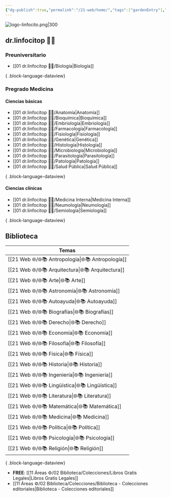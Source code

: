 ```yaml
---
{"dg-publish":true,"permalink":"/21-web/home/","tags":["gardenEntry"],"noteIcon":""}
---
```


![logo-linfocito.png|300](/img/user/01%20dr.linfocitop%20%F0%9F%91%A8%E2%80%8D%E2%9A%95%EF%B8%8F/logo-linfocito.png)
## dr.linfocitop 👨‍⚕️
### Preuniversitario
- [[01 dr.linfocitop 👨‍⚕️/Biología\|Biología]]

{ .block-language-dataview}
### Pregrado Medicina
#### Ciencias básicas
- [[01 dr.linfocitop 👨‍⚕️/Anatomía\|Anatomía]]
- [[01 dr.linfocitop 👨‍⚕️/Bioquímica\|Bioquímica]]
- [[01 dr.linfocitop 👨‍⚕️/Embriología\|Embriología]]
- [[01 dr.linfocitop 👨‍⚕️/Farmacología\|Farmacología]]
- [[01 dr.linfocitop 👨‍⚕️/Fisiología\|Fisiología]]
- [[01 dr.linfocitop 👨‍⚕️/Genética\|Genética]]
- [[01 dr.linfocitop 👨‍⚕️/Histología\|Histología]]
- [[01 dr.linfocitop 👨‍⚕️/Microbiología\|Microbiología]]
- [[01 dr.linfocitop 👨‍⚕️/Parasitología\|Parasitología]]
- [[01 dr.linfocitop 👨‍⚕️/Patología\|Patología]]
- [[01 dr.linfocitop 👨‍⚕️/Salud Pública\|Salud Pública]]

{ .block-language-dataview}
#### Ciencias clínicas
- [[01 dr.linfocitop 👨‍⚕️/Medicina Interna\|Medicina Interna]]
- [[01 dr.linfocitop 👨‍⚕️/Neumología\|Neumología]]
- [[01 dr.linfocitop 👨‍⚕️/Semiología\|Semiología]]

{ .block-language-dataview}
## Biblioteca
| Temas                                                 |
| ----------------------------------------------------- |
| [[21 Web 🌐/🌐📚 Antropología\|🌐📚 Antropología]] |
| [[21 Web 🌐/🌐📚 Arquitectura\|🌐📚 Arquitectura]] |
| [[21 Web 🌐/🌐📚 Arte\|🌐📚 Arte]]                 |
| [[21 Web 🌐/🌐📚 Astronomía\|🌐📚 Astronomía]]     |
| [[21 Web 🌐/🌐📚 Autoayuda\|🌐📚 Autoayuda]]       |
| [[21 Web 🌐/🌐📚 Biografías\|🌐📚 Biografías]]     |
| [[21 Web 🌐/🌐📚 Derecho\|🌐📚 Derecho]]           |
| [[21 Web 🌐/🌐📚 Economía\|🌐📚 Economía]]         |
| [[21 Web 🌐/🌐📚 Filosofía\|🌐📚 Filosofía]]       |
| [[21 Web 🌐/🌐📚 Física\|🌐📚 Física]]             |
| [[21 Web 🌐/🌐📚 Historia\|🌐📚 Historia]]         |
| [[21 Web 🌐/🌐📚 Ingeniería\|🌐📚 Ingeniería]]     |
| [[21 Web 🌐/🌐📚 Lingüística\|🌐📚 Lingüística]]   |
| [[21 Web 🌐/🌐📚 Literatura\|🌐📚 Literatura]]     |
| [[21 Web 🌐/🌐📚 Matemática\|🌐📚 Matemática]]     |
| [[21 Web 🌐/🌐📚 Medicina\|🌐📚 Medicina]]         |
| [[21 Web 🌐/🌐📚 Política\|🌐📚 Política]]         |
| [[21 Web 🌐/🌐📚 Psicología\|🌐📚 Psicología]]     |
| [[21 Web 🌐/🌐📚 Religión\|🌐📚 Religión]]         |

{ .block-language-dataview}
- **FREE**: [[11 Áreas ⚙/02 Biblioteca/Colecciones/Libros Gratis Legales\|Libros Gratis Legales]]
- [[11 Áreas ⚙/02 Biblioteca/Colecciones/Biblioteca - Colecciones editoriales\|Biblioteca - Colecciones editoriales]]